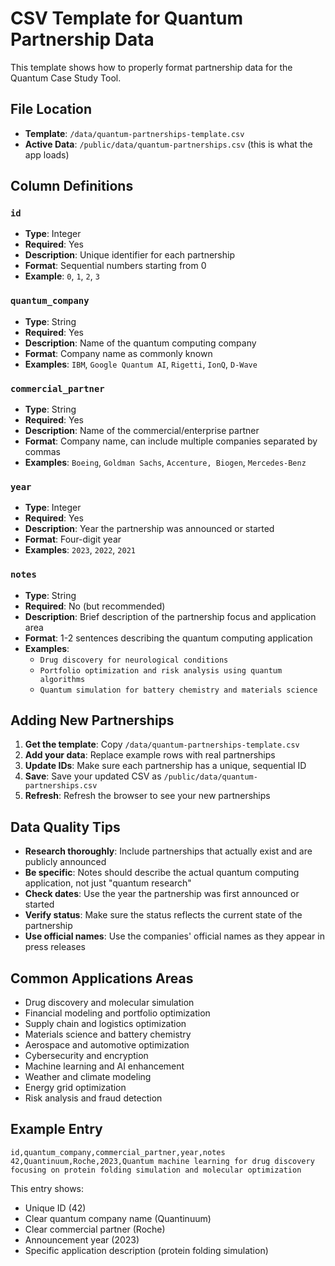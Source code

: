 # CSV Template for Quantum Partnership Data

This template shows how to properly format partnership data for the Quantum Case Study Tool.

## File Location
- **Template**: `/data/quantum-partnerships-template.csv`
- **Active Data**: `/public/data/quantum-partnerships.csv` (this is what the app loads)

## Column Definitions

### `id`
- **Type**: Integer
- **Required**: Yes
- **Description**: Unique identifier for each partnership
- **Format**: Sequential numbers starting from 0
- **Example**: `0`, `1`, `2`, `3`

### `quantum_company`
- **Type**: String
- **Required**: Yes
- **Description**: Name of the quantum computing company
- **Format**: Company name as commonly known
- **Examples**: `IBM`, `Google Quantum AI`, `Rigetti`, `IonQ`, `D-Wave`

### `commercial_partner`
- **Type**: String
- **Required**: Yes
- **Description**: Name of the commercial/enterprise partner
- **Format**: Company name, can include multiple companies separated by commas
- **Examples**: `Boeing`, `Goldman Sachs`, `Accenture, Biogen`, `Mercedes-Benz`


### `year`
- **Type**: Integer
- **Required**: Yes
- **Description**: Year the partnership was announced or started
- **Format**: Four-digit year
- **Examples**: `2023`, `2022`, `2021`

### `notes`
- **Type**: String
- **Required**: No (but recommended)
- **Description**: Brief description of the partnership focus and application area
- **Format**: 1-2 sentences describing the quantum computing application
- **Examples**: 
  - `Drug discovery for neurological conditions`
  - `Portfolio optimization and risk analysis using quantum algorithms`
  - `Quantum simulation for battery chemistry and materials science`

## Adding New Partnerships

1. **Get the template**: Copy `/data/quantum-partnerships-template.csv`
2. **Add your data**: Replace example rows with real partnerships
3. **Update IDs**: Make sure each partnership has a unique, sequential ID
4. **Save**: Save your updated CSV as `/public/data/quantum-partnerships.csv`
5. **Refresh**: Refresh the browser to see your new partnerships

## Data Quality Tips

- **Research thoroughly**: Include partnerships that actually exist and are publicly announced
- **Be specific**: Notes should describe the actual quantum computing application, not just "quantum research"
- **Check dates**: Use the year the partnership was first announced or started
- **Verify status**: Make sure the status reflects the current state of the partnership
- **Use official names**: Use the companies' official names as they appear in press releases

## Common Applications Areas

- Drug discovery and molecular simulation
- Financial modeling and portfolio optimization
- Supply chain and logistics optimization
- Materials science and battery chemistry
- Aerospace and automotive optimization
- Cybersecurity and encryption
- Machine learning and AI enhancement
- Weather and climate modeling
- Energy grid optimization
- Risk analysis and fraud detection

## Example Entry

```csv
id,quantum_company,commercial_partner,year,notes
42,Quantinuum,Roche,2023,Quantum machine learning for drug discovery focusing on protein folding simulation and molecular optimization
```

This entry shows:
- Unique ID (42)
- Clear quantum company name (Quantinuum)
- Clear commercial partner (Roche)
- Announcement year (2023)
- Specific application description (protein folding simulation)